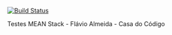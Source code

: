 [![Build Status](https://travis-ci.org/diegomichelsmuller/contatooh-mean.svg?branch=master)](https://travis-ci.org/diegomichelsmuller/contatooh-mean)

Testes MEAN Stack - Flávio Almeida - Casa do Código

